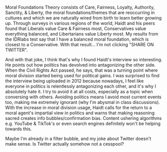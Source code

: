 Moral Foundations Theory consists of Care, Fairness, Loyalty, Authority, Sanctity, & Liberty, the moral foundations/themes that are reoccurring in cultures and which we are naturally wired from birth to learn better growing up. Through surveys in various regions of the world, Haidt and his peers found that Liberals value Care & Fairness most, Conservatives value everything balanced, and Libertarians value Liberty most. My results from the IDRlabs test say that I have a balanced moral foundation, which is closest to a Conservative. With that result... I'm not clicking "SHARE ON TWITTER". 

And with that joke, I think that's why I found Haidt's interview so interesting. He points out how politics has devolved into antagonizing the other side. When the Civil Rights Act passed, he says, that was a turning point where moral division started being used for political gains. I was surprised to find the interview being uploaded in 2012 because nowadays, I feel like everyone in politics is relentlessly antagonizing each other, and it's why I absolutely hate it. I try to avoid it at all costs, especially as a topic when conversing with others. Avoiding politics means I avoid most current events too, making me extremely ignorant (why I'm abysmal in class discussions). With the increase in moral division usage, Haidt calls for the return to a moral agent's impartial view in politics and warns that making reasoning sacred creates info bubbles/confirmation bias. Content ushering algorithms e.g. YouTube & TikTok's or even search engines definitely won't be helping towards this.

Maybe I'm already in a filter bubble, and my joke about Twitter doesn't make sense. Is Twitter actually somehow not a cesspool?